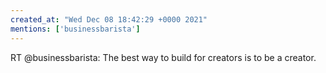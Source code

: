 ```yaml
---
created_at: "Wed Dec 08 18:42:29 +0000 2021"
mentions: ['businessbarista']
---
```


RT @businessbarista: The best way to build for creators is to be a creator.